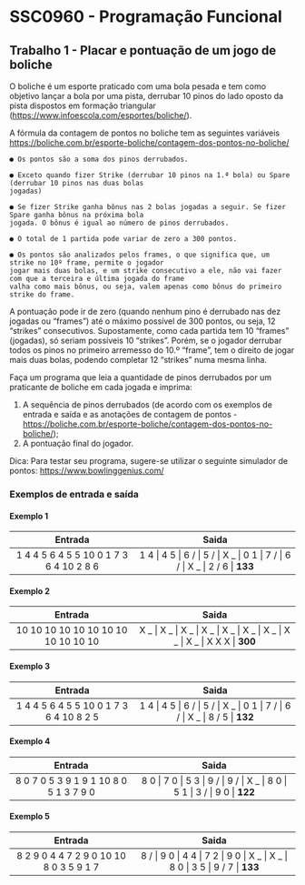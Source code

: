 # SSC0960 - Programação Funcional

## Trabalho 1 - Placar e pontuação de um jogo de boliche

O boliche é um esporte praticado com uma bola pesada e tem como objetivo lançar a bola por uma pista,
derrubar 10 pinos do lado oposto da pista dispostos em formação triangular
(<https://www.infoescola.com/esportes/boliche/>).

A fórmula da contagem de pontos no boliche tem as seguintes variáveis
<https://boliche.com.br/esporte-boliche/contagem-dos-pontos-no-boliche/>

```text
● Os pontos são a soma dos pinos derrubados.

● Exceto quando fizer Strike (derrubar 10 pinos na 1.ª bola) ou Spare (derrubar 10 pinos nas duas bolas
jogadas)

● Se fizer Strike ganha bônus nas 2 bolas jogadas a seguir. Se fizer Spare ganha bônus na próxima bola
jogada. O bônus é igual ao número de pinos derrubados.

● O total de 1 partida pode variar de zero a 300 pontos.

● Os pontos são analizados pelos frames, o que significa que, um strike no 10º frame, permite o jogador 
jogar mais duas bolas, e um strike consecutivo a ele, não vai fazer com que a terceira e última jogada do frame
valha como mais bônus, ou seja, valem apenas como bônus do primeiro strike do frame.
```

A pontuação pode ir de zero (quando nenhum pino é derrubado nas dez jogadas ou “frames”) até o máximo
possível de 300 pontos, ou seja, 12 “strikes” consecutivos. Supostamente, como cada partida tem 10 “frames”
(jogadas), só seriam possíveis 10 “strikes”. Porém, se o jogador derrubar todos os pinos no primeiro arremesso
do 10.º “frame”, tem o direito de jogar mais duas bolas, podendo completar 12 “strikes” numa mesma linha.

Faça um programa que leia a quantidade de pinos derrubados por um praticante de boliche em cada jogada e
imprima:

1. A sequência de pinos derrubados (de acordo com os exemplos de entrada e saída e as anotações de
   contagem de pontos -<https://boliche.com.br/esporte-boliche/contagem-dos-pontos-no-boliche/>);
2. A pontuação final do jogador.

Dica: Para testar seu programa, sugere-se utilizar o seguinte simulador de pontos:
<https://www.bowlinggenius.com/>

### Exemplos de entrada e saída

#### Exemplo 1

|                 Entrada                 |                                      Saida                                      |
| :-------------------------------------: | :-----------------------------------------------------------------------------: |
| 1 4 4 5 6 4 5 5 10 0 1 7 3 6 4 10 2 8 6 | 1 4 \| 4 5 \| 6 / \| 5 / \| X _ \| 0 1 \| 7 / \| 6 / \| X _ \| 2 / 6 \| **133** |

#### Exemplo 2

|               Entrada               |                                      Saida                                       |
| :---------------------------------: | :------------------------------------------------------------------------------: |
| 10 10 10 10 10 10 10 10 10 10 10 10 | X _ \| X _ \| X _ \| X _ \| X _ \| X _ \| X _ \| X _ \| X \_ \| X X X \| **300** |

#### Exemplo 3

|                 Entrada                 |                                      Saida                                      |
| :-------------------------------------: | :-----------------------------------------------------------------------------: |
| 1 4 4 5 6 4 5 5 10 0 1 7 3 6 4 10 8 2 5 | 1 4 \| 4 5 \| 6 / \| 5 / \| X _ \| 0 1 \| 7 / \| 6 / \| X _ \| 8 / 5 \| **132** |

#### Exemplo 4

|                Entrada                 |                                     Saida                                      |
| :------------------------------------: | :----------------------------------------------------------------------------: |
| 8 0 7 0 5 3 9 1 9 1 10 8 0 5 1 3 7 9 0 | 8 0 \| 7 0 \| 5 3 \| 9 / \| 9 / \| X \_ \| 8 0 \| 5 1 \| 3 / \| 9 0 \| **122** |

#### Exemplo 5

|                 Entrada                 |                                      Saida                                      |
| :-------------------------------------: | :-----------------------------------------------------------------------------: |
| 8 2 9 0 4 4 7 2 9 0 10 10 8 0 3 5 9 1 7 | 8 / \| 9 0 \| 4 4 \| 7 2 \| 9 0 \| X _ \| X _ \| 8 0 \| 3 5 \| 9 / 7 \| **133** |
